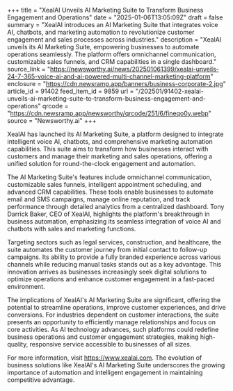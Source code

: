 +++
title = "XealAI Unveils AI Marketing Suite to Transform Business Engagement and Operations"
date = "2025-01-06T13:05:09Z"
draft = false
summary = "XealAI introduces an AI Marketing Suite that integrates voice AI, chatbots, and marketing automation to revolutionize customer engagement and sales processes across industries."
description = "XealAI unveils its AI Marketing Suite, empowering businesses to automate operations seamlessly. The platform offers omnichannel communication, customizable sales funnels, and CRM capabilities in a single dashboard."
source_link = "https://newsworthy.ai/news/202501061399/xealai-unveils-24-7-365-voice-ai-and-ai-powered-multi-channel-marketing-platform"
enclosure = "https://cdn.newsramp.app/banners/business-corporate-2.jpg"
article_id = 91402
feed_item_id = 9859
url = "/202501/91402-xealai-unveils-ai-marketing-suite-to-transform-business-engagement-and-operations"
qrcode = "https://cdn.newsramp.app/newsworthy/qrcode/251/6/fineqo0y.webp"
source = "Newsworthy.ai"
+++

<p>XealAI has launched its AI Marketing Suite, a platform designed to integrate intelligent voice AI, chatbots, and comprehensive marketing automation capabilities. This suite aims to transform how businesses interact with customers and manage their marketing and sales operations, offering a unified solution for round-the-clock engagement and automation.</p><p>The AI Marketing Suite's features include omnichannel communication, customizable sales funnels, intelligent appointment scheduling, and advanced CRM capabilities. These tools enable businesses to automate email and SMS campaigns, manage online reputation, and track performance through detailed analytics from a centralized dashboard. Tony Darrick Baker, CEO of XealAI, highlights the platform's breakthrough in business automation, emphasizing its seamless integration of voice AI and chatbots with sales and marketing functions.</p><p>Targeting sectors such as legal services, construction, and healthcare, the suite automates the customer journey from initial contact to follow-up campaigns. Its ability to provide a fully branded experience across various channels while reducing manual tasks stands out as a key advantage. This innovation arrives as businesses increasingly seek digital solutions to optimize operations and enhance customer engagement in a fast-paced environment.</p><p>The implications of XealAI's AI Marketing Suite are significant, offering the potential to streamline operations, improve customer experiences, and drive conversions. For industries dependent on customer interactions, the suite presents an opportunity to efficiently manage relationships and focus on core activities. As AI technology advances, such platforms could redefine business operations and customer engagement strategies, making high-quality, responsive service accessible to businesses of all sizes.</p><p>For more information, visit <a href='https://www.xealai.com' rel='nofollow' target='_blank'>https://www.xealai.com</a>. The evolution of business solutions like XealAI's AI Marketing Suite underscores the growing importance of automation and intelligent engagement in maintaining competitive advantage.</p>